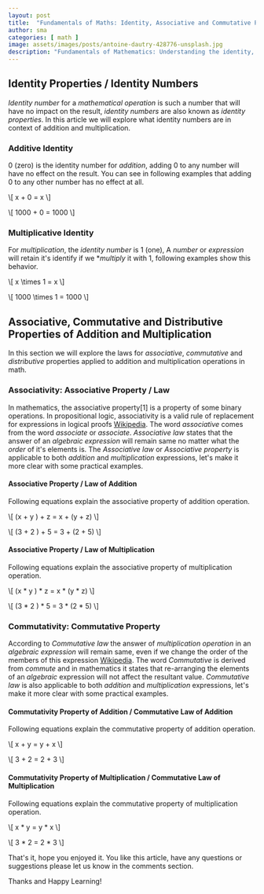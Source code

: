 ```yaml
---
layout: post
title:  "Fundamentals of Maths: Identity, Associative and Commutative Properties Of Numbers"
author: sma
categories: [ math ]
image: assets/images/posts/antoine-dautry-428776-unsplash.jpg
description: "Fundamentals of Mathematics: Understanding the identity, associative and commutative properties for addition and multiplication of numbers."
---
```


## Identity Properties / Identity Numbers
*Identity number* for a *mathematical operation* is such a number that will have no impact on the result, *identity numbers* are also known as *identity properties*. In this article we will explore what identity numbers are in context of addition and multiplication.

### Additive Identity
$0$ (zero) is the identity number for *addition*, adding $0$ to any number will have no effect on the result. You can see in following examples that adding $0$ to any other number has no effect at all.

\\[
x + 0 = x
\\]

\\[
1000 + 0 = 1000
\\]

### Multiplicative Identity
For *multiplication*, the *identity number* is $1$ (one), A *number* or *expression* will retain it's identify if we **multiply* it with $1$, following examples show this behavior.

\\[
x \times 1 = x
\\]

\\[
1000 \times 1 = 1000
\\]

## Associative, Commutative and Distributive Properties of Addition and Multiplication

In this section we will explore the laws for *associative*, *commutative* and *distributive* properties applied to  addition and multiplication operations in math.

### Associativity: Associative Property / Law

In mathematics, the associative property[1] is a property of some binary operations. In propositional logic, associativity is a valid rule of replacement for expressions in logical proofs [Wikipedia](https://en.wikipedia.org/wiki/Associative_property). The word *associative* comes from the word *associate* or *associate*. *Associative law* states that the answer of an *algebraic expression* will remain same no matter what the *order* of it's elements is. The *Associative law* or *Associative property* is applicable to both *addition* and *multiplication* expressions, let's make it more clear with some practical examples.

#### Associative Property / Law of Addition

Following equations explain the associative property of addition operation. 

\\[
(x + y ) + z  = x + (y + z)
\\]

\\[
(3 + 2 ) + 5  = 3 + (2 + 5)
\\]

#### Associative Property / Law of Multiplication

Following equations explain the associative property of multiplication operation.

\\[
(x * y ) * z  = x * (y * z)
\\]

\\[
(3 * 2 ) * 5  = 3 * (2 * 5)
\\]

### Commutativity: Commutative Property
According to *Commutative law* the answer of *multiplication operation* in an *algebraic expression* will remain same, even if we change the order of the members of this expression [Wikipedia](https://en.wikipedia.org/wiki/Commutative_property). The word *Commutative* is derived from *commute* and in mathematics it states that re-arranging the elements of an *algebraic* expression will not affect the resultant value. *Commutative law* is also applicable to both *addition* and *multiplication* expressions, let's make it more clear with some practical examples.

#### Commutativity Property of Addition / Commutative Law of Addition

Following equations explain the commutative property of addition operation.

\\[
x + y = y + x
\\]

\\[
3 + 2 = 2 + 3
\\]

#### Commutativity Property of Multiplication / Commutative Law of Multiplication

Following equations explain the commutative property of multiplication operation.

\\[
x * y = y * x
\\]

\\[
3 * 2 = 2 * 3
\\]


That's it, hope you enjoyed it. You like this article, have any questions or suggestions please let us know in the comments section.

Thanks and Happy Learning!
